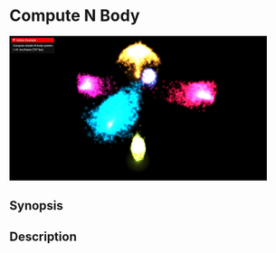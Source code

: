 # Compute N Body

<img src="../../screenshots/computenbody.jpg" height="256px">

## Synopsis


## Description
